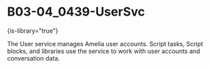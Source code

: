# B03-04_0439-UserSvc

{is-library="true"}

<snippet id="B03-04_0439-UserSvc_snippet">



The User service manages Amelia user accounts. Script tasks, Script blocks, and libraries use the service to work with user accounts and conversation data.


</snippet>